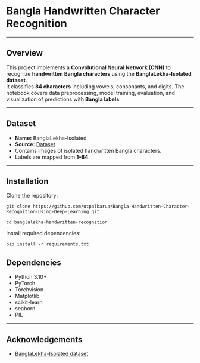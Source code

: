 

# Bangla Handwritten Character Recognition

---

## **Overview**
This project implements a **Convolutional Neural Network (CNN)** to recognize **handwritten Bangla characters** using the **BanglaLekha-Isolated dataset**.  
It classifies **84 characters** including vowels, consonants, and digits. The notebook covers data preprocessing, model training, evaluation, and visualization of predictions with **Bangla labels**.

---

## **Dataset**
- **Name:** BanglaLekha-Isolated  
- **Source:** [Dataset](https://www.sciencedirect.com/science/article/pii/S2352340917301117?via%3Dihub)  
- Contains images of isolated handwritten Bangla characters.  
- Labels are mapped from **1–84**. 

---

## **Installation**
Clone the repository:  
```
git clone https://github.com/utpalbarua/Bangla-Handwritten-Character-Recognition-Using-Deep-Learning.git
```
```
cd banglalekha-handwritten-recognition
```

Install required dependencies:
```
pip install -r requirements.txt
```

## **Dependencies**

* Python 3.10+
* PyTorch
* Torchvision
* Matplotlib
* scikit-learn
* seaborn
* PIL

---


## **Acknowledgements**

* [BanglaLekha-Isolated dataset](https://www.kaggle.com/datasets/kalishankar/banglalekha-isolated)


